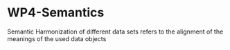 # WP4-Semantics
Semantic Harmonization of different data sets refers to the alignment of the meanings of the used data objects 
